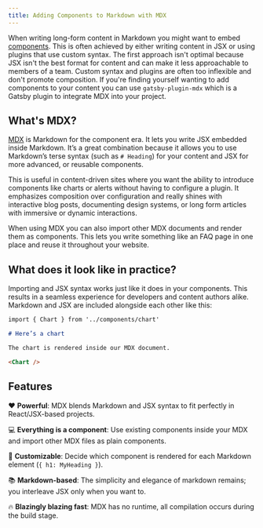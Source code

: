 ```yaml
---
title: Adding Components to Markdown with MDX
---
```


When writing long-form content in Markdown you might want to embed [components](/docs/glossary/#component). This is often achieved by either writing content in JSX or using plugins that use custom syntax. The first approach isn't optimal because JSX isn't the best format for content and can make it less approachable to members of a team. Custom syntax and plugins are often too inflexible and don't promote composition. If you're finding yourself wanting to add components to your content you can use `gatsby-plugin-mdx` which is a Gatsby plugin to integrate MDX into your project.

## What's MDX?

[MDX][mdx] is Markdown for the component era. It lets you write JSX embedded inside Markdown. It’s a great combination because it allows you to use Markdown’s terse syntax (such as `# Heading`) for your content and JSX for more advanced, or reusable components.

This is useful in content-driven sites where you want the ability to introduce components like charts or alerts without having to configure a plugin. It emphasizes composition over configuration and really shines with interactive blog posts, documenting design systems, or long form articles with immersive or dynamic interactions.

When using MDX you can also import other MDX documents and render them as components. This lets you write something like an FAQ page in one place and reuse it throughout your website.

## What does it look like in practice?

Importing and JSX syntax works just like it does in your components. This results in a seamless experience for developers and content authors alike. Markdown and JSX are included alongside each other like this:

```markdown
import { Chart } from '../components/chart'

# Here’s a chart

The chart is rendered inside our MDX document.

<Chart />
```

## Features

❤️ **Powerful**: MDX blends Markdown and JSX syntax to fit perfectly in React/JSX-based projects.

💻 **Everything is a component**: Use existing components inside your MDX and import other MDX files as plain components.

🔧 **Customizable**: Decide which component is rendered for each Markdown element (`{ h1: MyHeading }`).

📚 **Markdown-based**: The simplicity and elegance of markdown remains; you interleave JSX only when you want to.

🔥 **Blazingly blazing fast**: MDX has no runtime, all compilation occurs during the build stage.

<GuideList slug={props.slug} />

[mdx]: https://mdxjs.com
